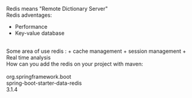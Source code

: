 
Redis means "Remote Dictionary Server"
<br>
Redis adventages:
+ Performance
+ Key-value database
<br>
Some area of use redis :
+ cache management
+ session management
+ Real time analysis
<br>
How can you add the redis on your project with maven: <br>
<dependency><br>
    <groupId>org.springframework.boot</groupId><br>
    <artifactId>spring-boot-starter-data-redis</artifactId><br>
    <version>3.1.4</version><br>
</dependency><br>
<br>

